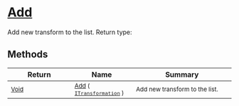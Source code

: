 # [Add](./ParallelTransformPipeline-100663504.md)

Add new transform to the list.
Return type:
## Methods

| Return | Name | Summary | 
| --- | --- | --- | 
| <sub>[Void](https://docs.microsoft.com/en-us/dotnet/api/System.Void)</sub><img width=200/>| <sub>[Add](./ParallelTransformPipeline-100663504.md) ( [`ITransformation`](./../../ITransformation.md) )</sub>| <sub>Add new transform to the list.</sub><img width=200/>| <br>


